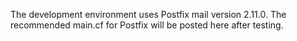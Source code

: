 The development environment uses Postfix mail version 2.11.0. The recommended main.cf for Postfix will be posted here after testing.

